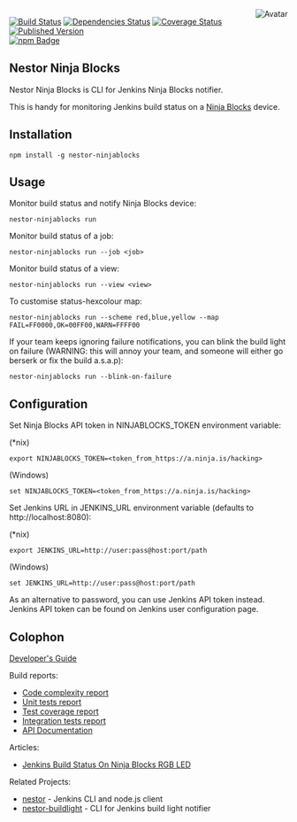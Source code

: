 <img align="right" src="https://raw.github.com/cliffano/nestor-ninjablocks/master/avatar.jpg" alt="Avatar"/>

[![Build Status](https://img.shields.io/travis/cliffano/nestor-ninjablocks.svg)](http://travis-ci.org/cliffano/nestor-ninjablocks)
[![Dependencies Status](https://img.shields.io/david/cliffano/nestor-ninjablocks.svg)](http://david-dm.org/cliffano/nestor-ninjablocks)
[![Coverage Status](https://coveralls.io/repos/cliffano/nestor-ninjablocks/badge.png?branch=master)](https://coveralls.io/r/cliffano/nestor-ninjablocks?branch=master)
[![Published Version](https://badge.fury.io/js/nestor-ninjablocks.png)](http://badge.fury.io/js/nestor-ninjablocks)
<br/>
[![npm Badge](https://nodei.co/npm/nestor-ninjablocks.png)](http://npmjs.org/package/nestor-ninjablocks)

Nestor Ninja Blocks
-------------------

Nestor Ninja Blocks is CLI for Jenkins Ninja Blocks notifier.

This is handy for monitoring Jenkins build status on a [Ninja Blocks](http://ninjablocks.com) device.

Installation
------------

    npm install -g nestor-ninjablocks

Usage
-----

Monitor build status and notify Ninja Blocks device:

    nestor-ninjablocks run

Monitor build status of a job:

    nestor-ninjablocks run --job <job>

Monitor build status of a view:

    nestor-ninjablocks run --view <view>

To customise status-hexcolour map:

    nestor-ninjablocks run --scheme red,blue,yellow --map FAIL=FF0000,OK=00FF00,WARN=FFFF00

If your team keeps ignoring failure notifications, you can blink the build light on failure (WARNING: this will annoy your team, and someone will either go berserk or fix the build a.s.a.p):

    nestor-ninjablocks run --blink-on-failure

Configuration
-------------

Set Ninja Blocks API token in NINJABLOCKS_TOKEN environment variable:

(*nix)

    export NINJABLOCKS_TOKEN=<token_from_https://a.ninja.is/hacking>

(Windows)

    set NINJABLOCKS_TOKEN=<token_from_https://a.ninja.is/hacking>

Set Jenkins URL in JENKINS_URL environment variable (defaults to http://localhost:8080):

(*nix)

    export JENKINS_URL=http://user:pass@host:port/path

(Windows)

    set JENKINS_URL=http://user:pass@host:port/path

As an alternative to password, you can use Jenkins API token instead. Jenkins API token can be found on Jenkins user configuration page.

Colophon
--------

[Developer's Guide](http://cliffano.github.io/developers_guide.html#nodejs)

Build reports:

* [Code complexity report](http://cliffano.github.io/nestor-ninjablocks/bob/complexity/plato/index.html)
* [Unit tests report](http://cliffano.github.io/nestor-ninjablocks/bob/test/buster.out)
* [Test coverage report](http://cliffano.github.io/nestor-ninjablocks/bob/coverage/buster-istanbul/lcov-report/lib/index.html)
* [Integration tests report](http://cliffano.github.io/nestor-ninjablocks/bob/test-integration/cmdt.out)
* [API Documentation](http://cliffano.github.io/nestor-ninjablocks/bob/doc/dox-foundation/index.html)

Articles:

* [Jenkins Build Status On Ninja Blocks RGB LED](http://blog.cliffano.com/2013/04/08/jenkins-build-status-on-ninja-blocks-rgb-led/)

Related Projects:

* [nestor](http://github.com/cliffano/nestor) - Jenkins CLI and node.js client
* [nestor-buildlight](http://github.com/cliffano/nestor-buildlight) - CLI for Jenkins build light notifier
